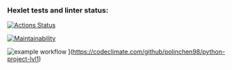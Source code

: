 ### Hexlet tests and linter status:
[![Actions Status](https://github.com/polinchen98/python-project-lvl1/workflows/hexlet-check/badge.svg)](https://github.com/polinchen98/python-project-lvl1/actions)

[![Maintainability](https://api.codeclimate.com/v1/badges/a99a88d28ad37a79dbf6/maintainability)](https://codeclimate.com/github/polinchen98/python-project-lvl1)

![example workflow](https://github.com/polinchen98/python-project-lvl1/actions/workflows/github-actions.yml/badge.svg) ](https://codeclimate.com/github/polinchen98/python-project-lvl1)
